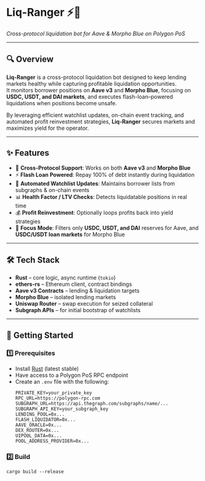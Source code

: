 # Liq-Ranger ⚡️🤖  
*Cross-protocol liquidation bot for Aave & Morpho Blue on Polygon PoS*  

---

## 🔍 Overview  
**Liq-Ranger** is a cross-protocol liquidation bot designed to keep lending markets healthy while capturing profitable liquidation opportunities.  
It monitors borrower positions on **Aave v3** and **Morpho Blue**, focusing on **USDC, USDT, and DAI markets**, and executes flash-loan–powered liquidations when positions become unsafe.  

By leveraging efficient watchlist updates, on-chain event tracking, and automated profit reinvestment strategies, **Liq-Ranger** secures markets and maximizes yield for the operator.  

---

## ✨ Features  
- 🏦 **Cross-Protocol Support**: Works on both **Aave v3** and **Morpho Blue**  
- ⚡ **Flash Loan Powered**: Repay 100% of debt instantly during liquidation  
- 🔄 **Automated Watchlist Updates**: Maintains borrower lists from subgraphs & on-chain events  
- 📊 **Health Factor / LTV Checks**: Detects liquidatable positions in real time  
- 💰 **Profit Reinvestment**: Optionally loops profits back into yield strategies  
- 🎯 **Focus Mode**: Filters only **USDC, USDT, and DAI** reserves for Aave, and **USDC/USDT loan markets** for Morpho Blue  

---

## 🛠 Tech Stack  
- **Rust** – core logic, async runtime (`tokio`)  
- **ethers-rs** – Ethereum client, contract bindings  
- **Aave v3 Contracts** – lending & liquidation targets  
- **Morpho Blue** – isolated lending markets  
- **Uniswap Router** – swap execution for seized collateral  
- **Subgraph APIs** – for initial bootstrap of watchlists  

---

## 🚀 Getting Started  

### 1️⃣ Prerequisites  
- Install [Rust](https://www.rust-lang.org/) (latest stable)  
- Have access to a Polygon PoS RPC endpoint  
- Create an `.env` file with the following:  
  ```env
  PRIVATE_KEY=your_private_key
  RPC_URL=https://polygon-rpc.com
  SUBGRAPH_URL=https://api.thegraph.com/subgraphs/name/...
  SUBGRAPH_API_KEY=your_subgraph_key
  LENDING_POOL=0x...
  FLASH_LIQUIDATOR=0x...
  AAVE_ORACLE=0x...
  DEX_ROUTER=0x...
  UIPOOL_DATA=0x...
  POOL_ADDRESS_PROVIDER=0x...

### 2️⃣ Build

```
cargo build --release

```

